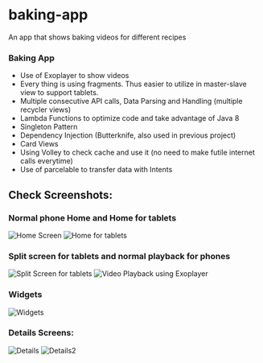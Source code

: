 # baking-app
An app that shows baking videos for different recipes

### Baking App

* Use of Exoplayer to show videos
* Every thing is using fragments. Thus easier to utilize in master-slave view to support tablets.
* Multiple consecutive API calls, Data Parsing and Handling (multiple recycler views)
* Lambda Functions to optimize code and take advantage of Java 8
* Singleton Pattern
* Dependency Injection (Butterknife, also used in previous project)
* Card Views
* Using Volley to check cache and use it (no need to make futile internet calls everytime)
* Use of parcelable to transfer data with Intents

## Check Screenshots:

### Normal phone Home and Home for tablets
![Home Screen](https://github.com/aman-alam11/baking-app/blob/master/screenshots/1.png) 
![Home for tablets](https://github.com/aman-alam11/baking-app/blob/master/screenshots/home-tablet.png)

### Split screen for tablets and normal playback for phones
![Split Screen for tablets](https://github.com/aman-alam11/baking-app/blob/master/screenshots/Split%20mode-tablet.png)
![Video Playback using Exoplayer](https://github.com/aman-alam11/baking-app/blob/master/screenshots/video.png)

### Widgets
![Widgets](https://github.com/aman-alam11/baking-app/blob/master/screenshots/widget.png)

### Details Screens:

![Details](https://github.com/aman-alam11/baking-app/blob/master/screenshots/2.png)
![Details2](https://github.com/aman-alam11/baking-app/blob/master/screenshots/3.png)
